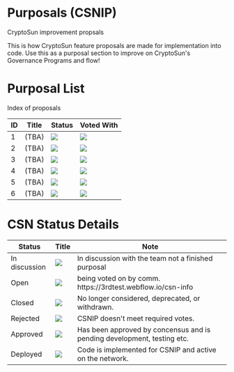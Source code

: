 # Purposals (CSNIP)
CryptoSun improvement propsals <br>

This is how CryptoSun feature proposals are made for implementation into code.
Use this as a purposal section to improve on CryptoSun's Governance Programs and flow!

# Purposal List
Index of proposals
 <table id="proposalsTable">
        <thead>
            <tr>
                <th>ID</th>
                <th>Title</th>
                <th>Status</th>
                <th>Voted With</th>
            </tr>
        </thead>
        <tbody>
            <tr>
                <td>1</td>
                <td>(TBA)</td>
                <td><img src="https://img.shields.io/badge/Status-Open-yellow"/></td>
                <td><img src="https://img.shields.io/badge/CSN-yellow" /></td>
            </tr>
            <tr>
                <td>2</td>
                <td>(TBA)</td>
                <td><img src="https://img.shields.io/badge/Status-Closed-orange"/></td>
                <td><img src="https://img.shields.io/badge/IOT-green" /></td>
            </tr>
            <tr>
                <td>3</td>
                <td>(TBA)</td>
                <td><img src="https://img.shields.io/badge/Status-Approved-brightgreen"/></td>
                <td><img src="https://img.shields.io/badge/Mobile-Tan" /></td>
            </tr>
            <tr>
                <td>4</td>
                <td>(TBA)</td>
                <td><img src="https://img.shields.io/badge/Status-Rejected-red"/></td>
                <td><img src="https://img.shields.io/badge/CSN-yellow" /></td>
            </tr>
            <tr>
                <td>5</td>
                <td>(TBA)</td>
                <td><img src="https://img.shields.io/badge/Status-Deployed-green"/></td>
                <td><img src="https://img.shields.io/badge/CSN-yellow" /></td>
            </tr>
            <tr>
                <td>6</td>
                <td>(TBA)</td>
                <td><img src="https://img.shields.io/badge/Status-Discussion-purple"/></td>
                <td><img src="https://img.shields.io/badge/CSN-yellow" /></td>
            </tr>
        </tbody></table>

 # CSN Status Details
 <table id="proposalsTable">
        <thead>
            <tr>
                <th>Status</th>
                <th>Title</th>
                <th>Note</th>
            </tr>
        </thead>
        <tbody>
            <tr>
                <td>In discussion</td>
                <td><img src="https://img.shields.io/badge/Status-Discussion-blue"/></td>
                <td>In discussion with the team not a finished purposal</td>
            </tr>
            <tr>
                <td>Open</td>
                <td><img src="https://img.shields.io/badge/Status-Open-yellow"/></://td>
                <td>being voted on by comm. <a>https://3rdtest.webflow.io/csn-info</a></td>
            </tr>
            <tr>
                <td>Closed</td>
                <td><img src="https://img.shields.io/badge/Status-Closed-orange"/></td>
                <td>No longer considered, deprecated, or withdrawn.</td>
            </tr>
            <tr>
                <td>Rejected</td>
                <td><img src="https://img.shields.io/badge/Status-Rejected-red"/></td>
                <td>CSNIP doesn't meet required votes.</td>
            </tr>
            <tr>
                <td>Approved</td>
                <td><img src="https://img.shields.io/badge/Status-Approved-brightgreen"/></td>
                <td>Has been approved by concensus and is pending development, testing etc. </td>
            </tr>
            <tr>
                <td>Deployed</td>
                <td><img src="https://img.shields.io/badge/Status-Deployed-purple"/></td>
                <td>Code is implemented for CSNIP and active on the network.</td>
            </tr>
        </tbody></table>
            
